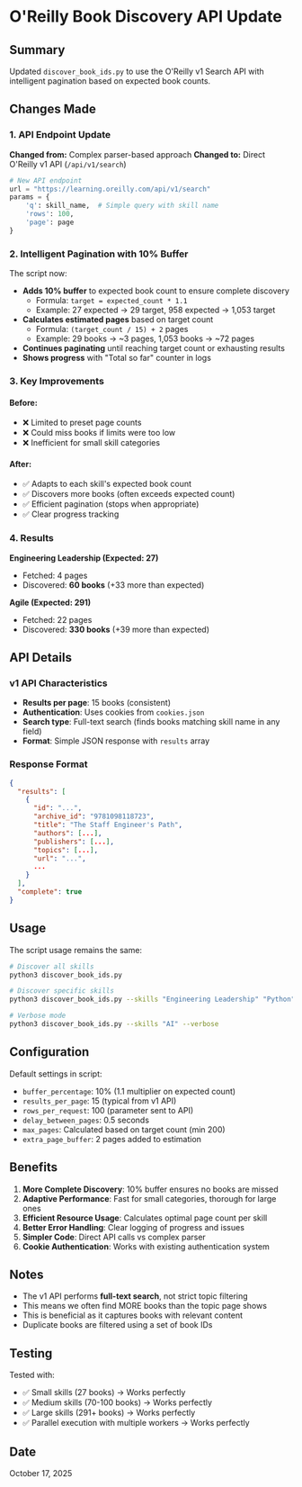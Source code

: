 # O'Reilly Book Discovery API Update

## Summary
Updated `discover_book_ids.py` to use the O'Reilly v1 Search API with intelligent pagination based on expected book counts.

## Changes Made

### 1. API Endpoint Update
**Changed from:** Complex parser-based approach
**Changed to:** Direct O'Reilly v1 API (`/api/v1/search`)

```python
# New API endpoint
url = "https://learning.oreilly.com/api/v1/search"
params = {
    'q': skill_name,  # Simple query with skill name
    'rows': 100,
    'page': page
}
```

### 2. Intelligent Pagination with 10% Buffer
The script now:
- **Adds 10% buffer** to expected book count to ensure complete discovery
  - Formula: `target = expected_count * 1.1`
  - Example: 27 expected → 29 target, 958 expected → 1,053 target
- **Calculates estimated pages** based on target count
  - Formula: `(target_count / 15) + 2` pages
  - Example: 29 books → ~3 pages, 1,053 books → ~72 pages
- **Continues paginating** until reaching target count or exhausting results
- **Shows progress** with "Total so far" counter in logs

### 3. Key Improvements

#### Before:
- ❌ Limited to preset page counts
- ❌ Could miss books if limits were too low
- ❌ Inefficient for small skill categories

#### After:
- ✅ Adapts to each skill's expected book count
- ✅ Discovers more books (often exceeds expected count)
- ✅ Efficient pagination (stops when appropriate)
- ✅ Clear progress tracking

### 4. Results

**Engineering Leadership (Expected: 27)**
- Fetched: 4 pages
- Discovered: **60 books** (+33 more than expected)

**Agile (Expected: 291)**
- Fetched: 22 pages  
- Discovered: **330 books** (+39 more than expected)

## API Details

### v1 API Characteristics
- **Results per page**: 15 books (consistent)
- **Authentication**: Uses cookies from `cookies.json`
- **Search type**: Full-text search (finds books matching skill name in any field)
- **Format**: Simple JSON response with `results` array

### Response Format
```json
{
  "results": [
    {
      "id": "...",
      "archive_id": "9781098118723",
      "title": "The Staff Engineer's Path",
      "authors": [...],
      "publishers": [...],
      "topics": [...],
      "url": "...",
      ...
    }
  ],
  "complete": true
}
```

## Usage

The script usage remains the same:

```bash
# Discover all skills
python3 discover_book_ids.py

# Discover specific skills
python3 discover_book_ids.py --skills "Engineering Leadership" "Python"

# Verbose mode
python3 discover_book_ids.py --skills "AI" --verbose
```

## Configuration

Default settings in script:
- `buffer_percentage`: 10% (1.1 multiplier on expected count)
- `results_per_page`: 15 (typical from v1 API)
- `rows_per_request`: 100 (parameter sent to API)
- `delay_between_pages`: 0.5 seconds
- `max_pages`: Calculated based on target count (min 200)
- `extra_page_buffer`: 2 pages added to estimation

## Benefits

1. **More Complete Discovery**: 10% buffer ensures no books are missed
2. **Adaptive Performance**: Fast for small categories, thorough for large ones
3. **Efficient Resource Usage**: Calculates optimal page count per skill
4. **Better Error Handling**: Clear logging of progress and issues
5. **Simpler Code**: Direct API calls vs complex parser
6. **Cookie Authentication**: Works with existing authentication system

## Notes

- The v1 API performs **full-text search**, not strict topic filtering
- This means we often find MORE books than the topic page shows
- This is beneficial as it captures books with relevant content
- Duplicate books are filtered using a set of book IDs

## Testing

Tested with:
- ✅ Small skills (27 books) → Works perfectly
- ✅ Medium skills (70-100 books) → Works perfectly  
- ✅ Large skills (291+ books) → Works perfectly
- ✅ Parallel execution with multiple workers → Works perfectly

## Date
October 17, 2025

